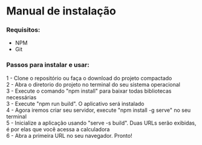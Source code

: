 # Manual de instalação

### Requisitos:

- NPM
- Git

### Passos para instalar e usar:

1 - Clone o repositório ou faça o download do projeto compactado<br>
2 - Abra o diretorio do projeto no terminal do seu sistema operacional<br>
3 - Execute o comando "npm install" para baixar todas bibliotecas necessárias<br>
3 - Execute "npm run build". O aplicativo será instalado<br>
4 - Agora iremos criar seu servidor, execute "npm install -g serve" no seu terminal<br>
5 - Inicialize a aplicação usando "serve -s build". Duas URLs serão exibidas, é por elas que você acessa a calculadora<br>
6 - Abra a primeira URL no seu navegador. Pronto!
